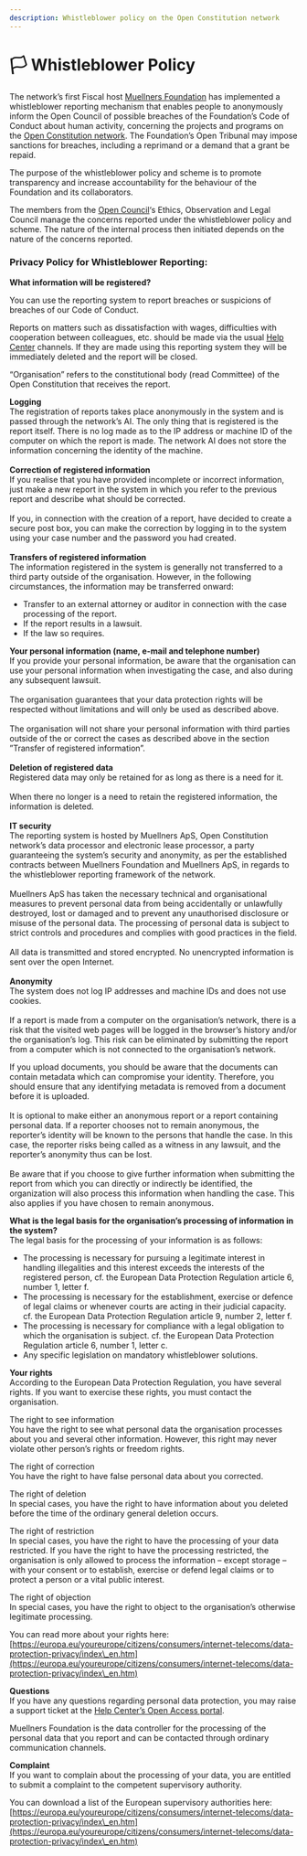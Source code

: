 ```yaml
---
description: Whistleblower policy on the Open Constitution network
---
```


# 🏳 Whistleblower Policy

The network’s first Fiscal host [Muellners Foundation](https://muellners.org/) has implemented a whistleblower reporting mechanism that enables people to anonymously inform the Open Council of possible breaches of the Foundation’s Code of Conduct about human activity, concerning the projects and programs on the [Open Constitution network](https://open-bank.net/). The Foundation’s Open Tribunal may impose sanctions for breaches, including a reprimand or a demand that a grant be repaid.

The purpose of the whistleblower policy and scheme is to promote transparency and increase accountability for the behaviour of the Foundation and its collaborators.

The members from the [Open Council](https://docs.muellners.info/foundation/committees-and-their-roles)‘s Ethics, Observation and Legal Council manage the concerns reported under the whistleblower policy and scheme. The nature of the internal process then initiated depends on the nature of the concerns reported.

### Privacy Policy for Whistleblower Reporting: <a href="#privacy-policy-for-whistleblower-reporting" id="privacy-policy-for-whistleblower-reporting"></a>

**What information will be registered?**

You can use the reporting system to report breaches or suspicions of breaches of our Code of Conduct.

Reports on matters such as dissatisfaction with wages, difficulties with cooperation between colleagues, etc. should be made via the usual [Help Center](https://openconstitution.atlassian.net/servicedesk/customer/portals) channels. If they are made using this reporting system they will be immediately deleted and the report will be closed.

“Organisation” refers to the constitutional body (read Committee) of the Open Constitution that receives the report.

**Logging**\
The registration of reports takes place anonymously in the system and is passed through the network’s AI. The only thing that is registered is the report itself. There is no log made as to the IP address or machine ID of the computer on which the report is made. The network AI does not store the information concerning the identity of the machine.\
\
**Correction of registered information**\
If you realise that you have provided incomplete or incorrect information, just make a new report in the system in which you refer to the previous report and describe what should be corrected.\
\
If you, in connection with the creation of a report, have decided to create a secure post box, you can make the correction by logging in to the system using your case number and the password you had created.\
\
**Transfers of registered information**\
The information registered in the system is generally not transferred to a third party outside of the organisation. However, in the following circumstances, the information may be transferred onward:

* Transfer to an external attorney or auditor in connection with the case processing of the report.
* If the report results in a lawsuit.
* If the law so requires.

**Your personal information (name, e-mail and telephone number)**\
If you provide your personal information, be aware that the organisation can use your personal information when investigating the case, and also during any subsequent lawsuit.\
\
The organisation guarantees that your data protection rights will be respected without limitations and will only be used as described above. \
\
The organisation will not share your personal information with third parties outside of the or correct the cases as described above in the section ”Transfer of registered information”.\
\
**Deletion of registered data**\
Registered data may only be retained for as long as there is a need for it.\
\
When there no longer is a need to retain the registered information, the information is deleted.\
\
**IT security**\
The reporting system is hosted by Muellners ApS, Open Constitution network’s data processor and electronic lease processor, a party guaranteeing the system’s security and anonymity, as per the established contracts between Muellners Foundation and Muellners ApS, in regards to the whistleblower reporting framework of the network.\
\
Muellners ApS has taken the necessary technical and organisational measures to prevent personal data from being accidentally or unlawfully destroyed, lost or damaged and to prevent any unauthorised disclosure or misuse of the personal data. The processing of personal data is subject to strict controls and procedures and complies with good practices in the field.\
\
All data is transmitted and stored encrypted. No unencrypted information is sent over the open Internet.\
\
**Anonymity**\
The system does not log IP addresses and machine IDs and does not use cookies.\
\
If a report is made from a computer on the organisation’s network, there is a risk that the visited web pages will be logged in the browser’s history and/or the organisation’s log. This risk can be eliminated by submitting the report from a computer which is not connected to the organisation’s network.

If you upload documents, you should be aware that the documents can contain metadata which can compromise your identity. Therefore, you should ensure that any identifying metadata is removed from a document before it is uploaded.\
\
It is optional to make either an anonymous report or a report containing personal data. If a reporter chooses not to remain anonymous, the reporter’s identity will be known to the persons that handle the case. In this case, the reporter risks being called as a witness in any lawsuit, and the reporter’s anonymity thus can be lost.\
\
Be aware that if you choose to give further information when submitting the report from which you can directly or indirectly be identified, the organization will also process this information when handling the case. This also applies if you have chosen to remain anonymous.

**What is the legal basis for the organisation’s processing of information in the system?**\
The legal basis for the processing of your information is as follows:

* The processing is necessary for pursuing a legitimate interest in handling illegalities and this interest exceeds the interests of the registered person, cf. the European Data Protection Regulation article 6, number 1, letter f.
* The processing is necessary for the establishment, exercise or defence of legal claims or whenever courts are acting in their judicial capacity. cf. the European Data Protection Regulation article 9, number 2, letter f.
* The processing is necessary for compliance with a legal obligation to which the organisation is subject. cf. the European Data Protection Regulation article 6, number 1, letter c.
* Any specific legislation on mandatory whistleblower solutions.

**Your rights**\
According to the European Data Protection Regulation, you have several rights. If you want to exercise these rights, you must contact the organisation.

The right to see information\
You have the right to see what personal data the organisation processes about you and several other information. However, this right may never violate other person’s rights or freedom rights.

The right of correction\
You have the right to have false personal data about you corrected.

The right of deletion\
In special cases, you have the right to have information about you deleted before the time of the ordinary general deletion occurs.

The right of restriction\
In special cases, you have the right to have the processing of your data restricted. If you have the right to have the processing restricted, the organisation is only allowed to process the information – except storage – with your consent or to establish, exercise or defend legal claims or to protect a person or a vital public interest.

The right of objection\
In special cases, you have the right to object to the organisation’s otherwise legitimate processing.

You can read more about your rights here: [https://europa.eu/youreurope/citizens/consumers/internet-telecoms/data-protection-privacy/index\_en.htm](https://europa.eu/youreurope/citizens/consumers/internet-telecoms/data-protection-privacy/index\_en.htm)

**Questions**\
If you have any questions regarding personal data protection, you may raise a support ticket at the [Help Center’s Open Access portal](https://openconstitution.atlassian.net/servicedesk/customer/portal/5).

Muellners Foundation is the data controller for the processing of the personal data that you report and can be contacted through ordinary communication channels.

**Complaint**\
If you want to complain about the processing of your data, you are entitled to submit a complaint to the competent supervisory authority.

You can download a list of the European supervisory authorities here: [https://europa.eu/youreurope/citizens/consumers/internet-telecoms/data-protection-privacy/index\_en.htm](https://europa.eu/youreurope/citizens/consumers/internet-telecoms/data-protection-privacy/index\_en.htm)
